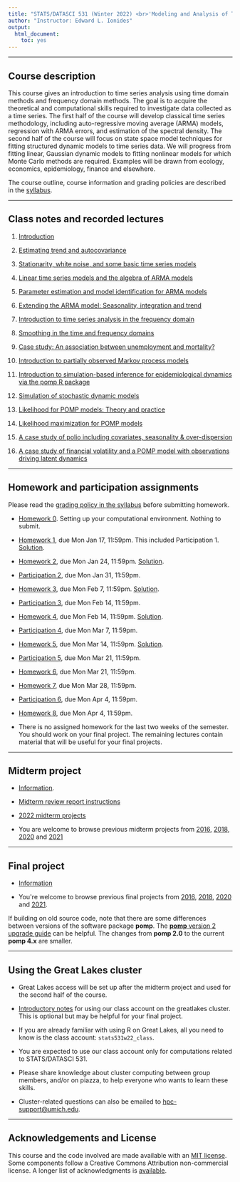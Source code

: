 ```yaml
---
title: "STATS/DATASCI 531 (Winter 2022) <br>'Modeling and Analysis of Time Series Data'"
author: "Instructor: Edward L. Ionides"
output:
  html_document:
    toc: yes
---
```


------

## Course description

This course gives an introduction to time series analysis using time domain methods and frequency domain methods. 
The goal is to acquire the theoretical and computational skills required to investigate data collected as a time series. 
The first half of the course will develop classical time series methodology, including auto-regressive moving average (ARMA) models, regression with ARMA errors, and estimation of the spectral density.
The second half of the course will focus on state space model techniques for fitting structured dynamic models to time series data. 
We will progress from fitting linear, Gaussian dynamic models to fitting nonlinear models for which Monte Carlo methods are required.
Examples will be drawn from ecology, economics, epidemiology, finance and elsewhere.

The course outline, course information and grading policies are described in the [syllabus](syllabus.html).

--------------

## Class notes and recorded lectures

1. [Introduction](01/index.html)

2. [Estimating trend and autocovariance](02/index.html)

3. [Stationarity, white noise, and some basic time series models](03/index.html)

4. [Linear time series models and the algebra of ARMA models](04/index.html)

5. [Parameter estimation and model identification for ARMA models](05/index.html)

6. [Extending the ARMA model: Seasonality, integration and trend](06/index.html)

7. [Introduction to time series analysis in the frequency domain](07/index.html)

8. [Smoothing in the time and frequency domains](08/index.html)

9. [Case study: An association between unemployment and mortality?](09/index.html)

10. [Introduction to partially observed Markov process models](10/index.html)

11. [Introduction to simulation-based inference for epidemiological dynamics via the pomp R package](11/index.html)

12. [Simulation of stochastic dynamic models](12/index.html)

13. [Likelihood for POMP models: Theory and practice](13/index.html)

14. [Likelihood maximization for POMP models](14/index.html)

15. [A case study of polio including covariates, seasonality & over-dispersion](15/index.html)

16. [A case study of financial volatility and a POMP model with observations driving latent dynamics](16/index.html)

<!--
There are further POMP case studies, in a similar style, on [Ebola modeling](https://kingaa.github.io/sbied/ebola/index.html), [measles transmission](https://kingaa.github.io/sbied/measles/index.html), and [dynamic variation in the rate of human sexual contacts](https://kingaa.github.io/sbied/contacts/index.html).

-->

--------

## Homework and participation assignments

Please read the [grading policy in the syllabus](syllabus.html) before submitting homework.

* [Homework 0](hw00/hw00.html). Setting up your computational environment. Nothing to submit.

* [Homework 1](hw01/hw01.html), due Mon Jan 17, 11:59pm. This included Participation 1. 
[Solution](hw01/sol01.html).

* [Homework 2](hw02/hw02.html), due Mon Jan 24, 11:59pm.
[Solution](hw02/sol02.html).

* [Participation 2](participation/participation2.html), due Mon Jan 31, 11:59pm.

* [Homework 3](hw03/hw03.html), due Mon Feb 7, 11:59pm.
[Solution](hw03/sol03.html).

* [Participation 3](participation/participation3.html), due Mon Feb 14, 11:59pm.


* [Homework 4](hw04/hw04.html), due Mon Feb 14, 11:59pm.
[Solution](hw04/sol04.html).

* [Participation 4](participation/participation4.html), due Mon Mar 7, 11:59pm.

* [Homework 5](hw05/hw05.html), due Mon Mar 14, 11:59pm.
[Solution](hw05/sol05.html).

* [Participation 5](participation/participation5.html), due Mon Mar 21, 11:59pm.

* [Homework 6](hw06/hw06.html), due Mon Mar 21, 11:59pm. 

<!--

[Solution](hw06/sol06.html).

-->


* [Homework 7](hw07/hw07.html), due Mon Mar 28, 11:59pm.

<!--
[Solution](hw07/sol07.html).
-->

* [Participation 6](participation/participation6.html), due Mon Apr 4, 11:59pm.

* [Homework 8](hw08/hw08.pdf), due Mon Apr 4, 11:59pm.
<!--
[Solution](hw08/sol08.pdf).
-->

* There is no assigned homework for the last two weeks of the semester. You should work on your final project. The remaining lectures contain material that will be useful for your final projects.


<!--

* [Homework 8](hw08/hw08.html), due 5pm on Mon Apr 13.
[slurm script](hw08/sol-3.bat).

-->

-------------------


## Midterm project




* [Information](midterm_project/midterm_project_info.html).

* [Midterm review report instructions](midterm_project/midterm_review.html)

* [2022 midterm projects](midterm_project/index.html)

* You are welcome to browse previous midterm projects from [2016](http://ionides.github.io/531w16/midterm_project/), [2018](http://ionides.github.io/531w18/midterm_project/), [2020](http://ionides.github.io/531w20/midterm_project/) and  [2021](http://ionides.github.io/531w21/midterm_project/) 


-------------

## Final project


* [Information](final_project/final_project_info.html)

<!--

* [2021 final projects](final_project/index.html)

-->

* You're welcome to browse previous final projects  from [2016](http://ionides.github.io/531w16/final_project/), [2018](http://ionides.github.io/531w18/final_project/), [2020](http://ionides.github.io/531w20/final_project/) and [2021](http://ionides.github.io/531w21/final_project/).

If building on old source code, note that there are some differences between versions of the software package **pomp**. The [**pomp** version 2 upgrade guide](https://kingaa.github.io/pomp/vignettes/upgrade_guide.html) can be helpful. The changes from **pomp 2.0** to the current **pomp 4.x** are smaller.


--------


## Using the Great Lakes cluster

* Great Lakes access will be set up after the midterm project and used for the second half of the course.

* [Introductory notes](greatlakes/index.html) for using our class account on the greatlakes cluster. This is optional but may be helpful for your final project.

* If you are already familiar with using R on Great Lakes, all you need to know is the class account: ```stats531w22_class```.

* You are expected to use our class account only for computations related to STATS/DATASCI 531.

* Please share knowledge about cluster computing between group members, and/or on piazza, to help everyone who wants to learn these skills.

* Cluster-related questions can also be emailed to hpc-support@umich.edu.


---------

## Acknowledgements and License

This course and the code involved are made available with an [MIT license](LICENSE).
Some components follow a Creative Commons Attribution non-commercial license.
A longer list of acknowledgments is [available](acknowledge.html).
